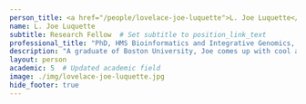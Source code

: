 ```yaml
---
person_title: <a href="/people/lovelace-joe-luquette">L. Joe Luquette</a>
name: L. Joe Luquette
subtitle: Research Fellow  # Set subtitle to position_link_text
professional_title: "PhD, HMS Bioinformatics and Integrative Genomics, Scientific Programmer (2009-2014)"
description: "A graduate of Boston University, Joe comes up with cool algorithms, designs web servers, and helps out with everything else, when he is not taking algebra courses for fun."
layout: person
academic: 5  # Updated academic field
image: ./img/lovelace-joe-luquette.jpg
hide_footer: true
---
```

